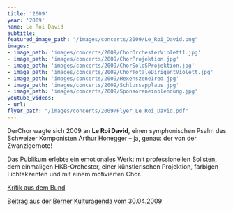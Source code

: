 ```yaml
---
title: '2009'
year: '2009'
name: Le Roi David
subtitle: 
featured_image_path: "/images/concerts/2009/Le_Roi_David.png"
images:
- image_path: 'images/concerts/2009/ChorOrchesterViolett1.jpg'
- image_path: 'images/concerts/2009/ChorProjektion.jpg'
- image_path: 'images/concerts/2009/ChorSoloSProjektion.jpg'
- image_path: 'images/concerts/2009/ChorTotaleDirigentViolett.jpg'
- image_path: 'images/concerts/2009/Hexenszene1red.jpg'
- image_path: 'images/concerts/2009/Schlussapplaus.jpg'
- image_path: 'images/concerts/2009/Sponsoreneinblendung.jpg'
youtube_videos:
- url: 
flyer_path: "/images/concerts/2009/Flyer_Le_Roi_David.pdf"
---
```


DerChor wagte sich 2009 an **Le Roi David**, einen symphonischen Psalm des Schweizer Komponisten Arthur Honegger – ja, genau: der von der Zwanzigernote!

Das Publikum erlebte ein emotionales Werk: mit professionellen Solisten, dem einmaligen HKB-Orchester, einer k&uuml;nstlerischen Projektion, farbigen Lichtakzenten und mit einem motivierten Chor.

[Kritik aus dem Bund](/images/concerts/2009/BKA_200918_Seite12.jpg)

[Beitrag aus der Berner Kulturagenda vom 30.04.2009](/images/concerts/2009/BKA_200918_Seite12.jpg)

